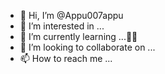 - 👋 Hi, I’m @Appu007appu
- 👀 I’m interested in ...
- 🌱 I’m currently learning ...🥰🥰
- 💞️ I’m looking to collaborate on ...
- 📫 How to reach me ...

<!---
Appu007appu/Appu007appu is a ✨ special ✨ repository because its `README.md` (this file) appears on your GitHub profile.
You can click the Preview link to take a look at your changes.
--->
